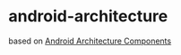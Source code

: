 # android-architecture
based on [Android Architecture Components](https://developer.android.com/topic/libraries/architecture/index.html)
